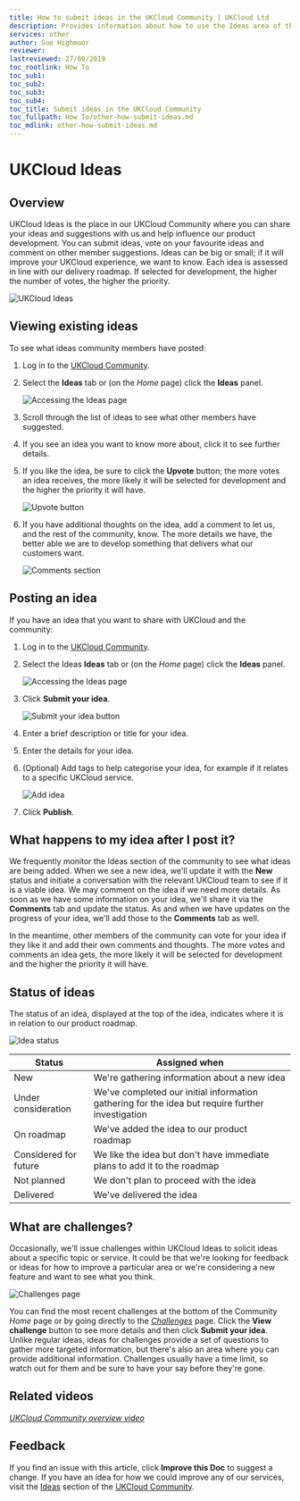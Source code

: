 ```yaml
---
title: How to submit ideas in the UKCloud Community | UKCloud Ltd
description: Provides information about how to use the Ideas area of the UKCloud Community to send us your feedback
services: other
author: Sue Highmoor
reviewer:
lastreviewed: 27/09/2019
toc_rootlink: How To
toc_sub1: 
toc_sub2:
toc_sub3:
toc_sub4:
toc_title: Submit ideas in the UKCloud Community
toc_fullpath: How To/other-how-submit-ideas.md
toc_mdlink: other-how-submit-ideas.md
---
```


# UKCloud Ideas

## Overview

UKCloud Ideas is the place in our UKCloud Community where you can share your ideas and suggestions with us and help influence our product development. You can submit ideas, vote on your favourite ideas and comment on other member suggestions. Ideas can be big or small; if it will improve your UKCloud experience, we want to know. Each idea is assessed in line with our delivery roadmap. If selected for development, the higher the number of votes, the higher the priority.

![UKCloud Ideas](images/other-ideas-home.png)

## Viewing existing ideas

To see what ideas community members have posted:

1. Log in to the [UKCloud Community](https://community.ukcloud.com).

2. Select the **Ideas** tab or (on the *Home* page) click the **Ideas** panel.

    ![Accessing the Ideas page](images/other-ideas-links.png)

3. Scroll through the list of ideas to see what other members have suggested.

4. If you see an idea you want to know more about, click it to see further details.

5. If you like the idea, be sure to click the **Upvote** button; the more votes an idea receives, the more likely it will be selected for development and the higher the priority it will have.

   ![Upvote button](images/other-ideas-vote.png)

6. If you have additional thoughts on the idea, add a comment to let us, and the rest of the community, know. The more details we have, the better able we are to develop something that delivers what our customers want.

    ![Comments section](images/other-ideas-comment.png)

## Posting an idea

If you have an idea that you want to share with UKCloud and the community:

1. Log in to the [UKCloud Community](https://community.ukcloud.com).

2. Select the Ideas **Ideas** tab or (on the *Home* page) click the **Ideas** panel.

    ![Accessing the Ideas page](images/other-ideas-links.png)

3. Click **Submit your idea**.

    ![Submit your idea button](images/other-ideas-submit.png)

4. Enter a brief description or title for your idea.

5. Enter the details for your idea.

6. (Optional) Add tags to help categorise your idea, for example if it relates to a specific UKCloud service.

    ![Add idea](images/other-ideas-add.png)

7. Click **Publish**.

## What happens to my idea after I post it?

We frequently monitor the Ideas section of the community to see what ideas are being added. When we see a new idea, we'll update it with the **New** status and initiate a conversation with the relevant UKCloud team to see if it is a viable idea. We may comment on the idea if we need more details. As soon as we have some information on your idea, we'll share it via the **Comments** tab and update the status. As and when we have updates on the progress of your idea, we'll add those to the **Comments** tab as well.

In the meantime, other members of the community can vote for your idea if they like it and add their own comments and thoughts. The more votes and comments an idea gets, the more likely it will be selected for development and the higher the priority it will have.

## Status of ideas

The status of an idea, displayed at the top of the idea, indicates where it is in relation to our product roadmap.

![Idea status](images/other-ideas-status.png)

Status                | Assigned when
----------------------|--------------
New                   | We're gathering information about a new idea
Under consideration   | We've completed our initial information gathering for the idea but require further investigation
On roadmap            | We've added the idea to our product roadmap
Considered for future | We like the idea but don't have immediate plans to add it to the roadmap
Not planned           | We don't plan to proceed with the idea
Delivered             | We've delivered the idea

## What are challenges?

Occasionally, we'll issue challenges within UKCloud Ideas to solicit ideas about a specific topic or service. It could be that we're looking for feedback or ideas for how to improve a particular area or we're considering a new feature and want to see what you think.

![Challenges page](images/other-ideas-challenges.png)

You can find the most recent challenges at the bottom of the Community *Home* page or by going directly to the [*Challenges*](https://community.ukcloud.com/challenges) page. Click the **View challenge** button to see more details and then click **Submit your idea**. Unlike regular ideas, ideas for challenges provide a set of questions to gather more targeted information, but there's also an area where you can provide additional information. Challenges usually have a time limit, so watch out for them and be sure to have your say before they're gone.

## Related videos

[*UKCloud Community overview video*](other-vid-community.md)

## Feedback

If you find an issue with this article, click **Improve this Doc** to suggest a change. If you have an idea for how we could improve any of our services, visit the [Ideas](https://community.ukcloud.com/ideas) section of the [UKCloud Community](https://community.ukcloud.com).

